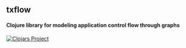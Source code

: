 ## txflow

#### Clojure library for modeling application control flow through graphs

[![Clojars Project](https://img.shields.io/clojars/v/oconn/txflow.svg)](https://clojars.org/oconn/txflow)
